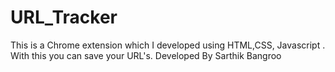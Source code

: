 # URL_Tracker
This is a Chrome extension which I developed using HTML,CSS, Javascript . With this you can save your URL's.
Developed By Sarthik Bangroo 
